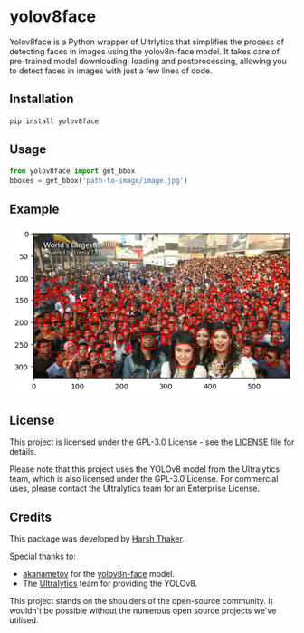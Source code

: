 # yolov8face
Yolov8face is a Python wrapper of Ultrlytics that simplifies the process of detecting faces in images using the yolov8n-face model. It takes care of pre-trained model downloading, loading and postprocessing, allowing you to detect faces in images with just a few lines of code. 

## Installation
```bash
pip install yolov8face
```
## Usage
```python
from yolov8face import get_bbox
bboxes = get_bbox('path-to-image/image.jpg')
```
## Example
![can't load example image](detected_faces.png "face detected")

## License

This project is licensed under the GPL-3.0 License - see the [LICENSE](LICENSE) file for details.

Please note that this project uses the YOLOv8 model from the Ultralytics team, which is also licensed under the GPL-3.0 License. For commercial uses, please contact the Ultralytics team for an Enterprise License.

## Credits

This package was developed by [Harsh Thaker](https://github.com/harshthaker).

Special thanks to:

- [akanametov](https://github.com/akanametov/yolov8-face) for the [yolov8n-face](https://github.com/akanametov/yolov8-face/releases/download/v0.0.0/yolov8n-face.pt) model.
- The [Ultralytics](https://github.com/ultralytics/ultralytics) team for providing the YOLOv8.

This project stands on the shoulders of the open-source community. It wouldn't be possible without the numerous open source projects we've utilised. 



